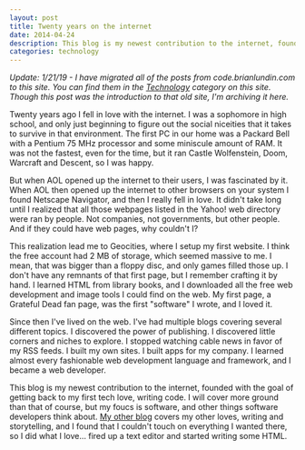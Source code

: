 ```yaml
---
layout: post
title: Twenty years on the internet
date: 2014-04-24
description: This blog is my newest contribution to the internet, founded with the goal of getting back to my first tech love, writing code. I will cover more ground than that of course, but my focus is software, and other things software developers think about. My other blog covers my other loves, writing and storytelling, and I found that I couldn't touch on everything I wanted there, so I did what I love... fired up a text editor and started writing some HTML.
categories: technology
---
```

*Update: 1/21/19 - I have migrated all of the posts from code.brianlundin.com to this site. You can find them in the [Technology](/technology/index.html) category on this site. Though this post was the introduction to that old site, I'm archiving it here.*

Twenty years ago I fell in love with the internet. I was a sophomore in high school, and only just beginning to figure out the social niceities that it takes to survive in that environment. The first PC in our home was a Packard Bell with a Pentium 75 MHz processor and some miniscule amount of RAM. It was not the fastest, even for the time, but it ran Castle Wolfenstein, Doom, Warcraft and Descent, so I was happy.

But when AOL opened up the internet to their users, I was fascinated by it. When AOL then opened up the internet to other browsers on your system I found Netscape Navigator, and then I really fell in love. It didn't take long until I realized that all those webpages listed in the Yahoo! web directory were ran by people. Not companies, not governments, but other people. And if they could have web pages, why couldn't I?

This realization lead me to Geocities, where I setup my first website. I think the free account had 2 MB of storage, which seemed massive to me. I mean, that was bigger than a floppy disc, and only games filled those up. I don't have any remnants of that first page, but I remember crafting it by hand. I learned HTML from library books, and I downloaded all the free web development and image tools I could find on the web. My first page, a Grateful Dead fan page, was the first "software" I wrote, and I loved it.

Since then I've lived on the web. I've had multiple blogs covering several different topics. I discovered the power of publishing. I discovered little corners and niches to explore. I stopped watching cable news in favor of my RSS feeds. I built my own sites. I built apps for my company. I learned almost every fashionable web development language and framework, and I became a web developer.

This blog is my newest contribution to the internet, founded with the goal of getting back to my first tech love, writing code. I will cover more ground than that of course, but my foucs is software, and other things software developers think about. [My other blog](http://brianlundin.com) covers my other loves, writing and storytelling, and I found that I couldn't touch on everything I wanted there, so I did what I love... fired up a text editor and started writing some HTML.
